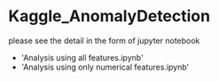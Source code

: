 # Kaggle_AnomalyDetection

please see the detail in the form of jupyter notebook
* 'Analysis using all features.ipynb'
* 'Analysis using only numerical features.ipynb'
